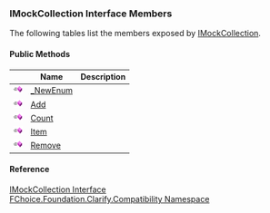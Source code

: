 ﻿### IMockCollection Interface Members

The following tables list the members exposed by [IMockCollection](FChoice.Foundation.Clarify.Compatibility~FChoice.Foundation.Clarify.Compatibility.IMockCollection.md).

#### Public Methods

|   | Name | Description |
| --- | --- | --- |
| ![ Method](dotnetimages/Method.png) | [_NewEnum](FChoice.Foundation.Clarify.Compatibility~FChoice.Foundation.Clarify.Compatibility.IMockCollection~_NewEnum.md) |   |
| ![ Method](dotnetimages/Method.png) | [Add](FChoice.Foundation.Clarify.Compatibility~FChoice.Foundation.Clarify.Compatibility.IMockCollection~Add.md) |   |
| ![ Method](dotnetimages/Method.png) | [Count](FChoice.Foundation.Clarify.Compatibility~FChoice.Foundation.Clarify.Compatibility.IMockCollection~Count.md) |   |
| ![ Method](dotnetimages/Method.png) | [Item](FChoice.Foundation.Clarify.Compatibility~FChoice.Foundation.Clarify.Compatibility.IMockCollection~Item.md) |   |
| ![ Method](dotnetimages/Method.png) | [Remove](FChoice.Foundation.Clarify.Compatibility~FChoice.Foundation.Clarify.Compatibility.IMockCollection~Remove.md) |   |





#### Reference

[IMockCollection Interface](FChoice.Foundation.Clarify.Compatibility~FChoice.Foundation.Clarify.Compatibility.IMockCollection.md)  
[FChoice.Foundation.Clarify.Compatibility Namespace](FChoice.Foundation.Clarify.Compatibility~FChoice.Foundation.Clarify.Compatibility_namespace.md)